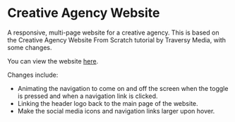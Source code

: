 # Creative Agency Website

A responsive, multi-page website for a creative agency. This is based on the Creative Agency Website From Scratch tutorial by Traversy Media, with some changes.

You can view the website [here](https://raphaelfloresca.github.io/creative-agency-website/).

Changes include:

* Animating the navigation to come on and off the screen when the toggle is pressed and when a navigation link is clicked.
* Linking the header logo back to the main page of the website.
* Make the social media icons and navigation links larger upon hover.